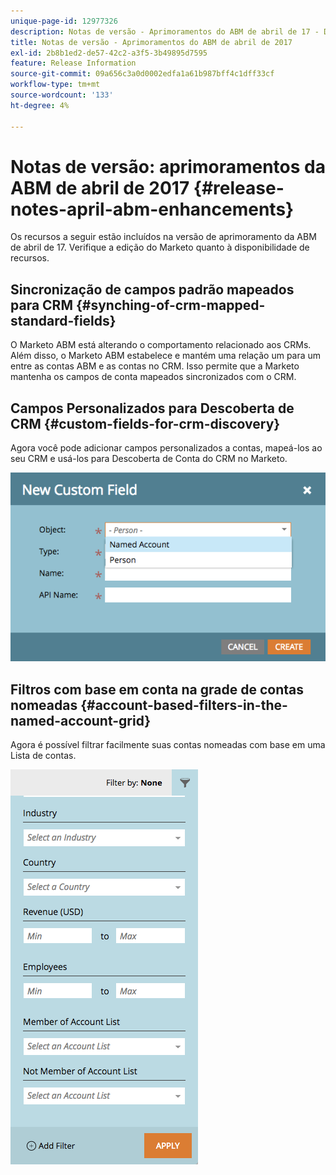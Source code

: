 ```yaml
---
unique-page-id: 12977326
description: Notas de versão - Aprimoramentos do ABM de abril de 17 - Documentação do Marketo - Documentação do produto
title: Notas de versão - Aprimoramentos do ABM de abril de 2017
exl-id: 2b8b1ed2-de57-42c2-a3f5-3b49895d7595
feature: Release Information
source-git-commit: 09a656c3a0d0002edfa1a61b987bff4c1dff33cf
workflow-type: tm+mt
source-wordcount: '133'
ht-degree: 4%

---
```


# Notas de versão: aprimoramentos da ABM de abril de 2017 {#release-notes-april-abm-enhancements}

Os recursos a seguir estão incluídos na versão de aprimoramento da ABM de abril de 17. Verifique a edição do Marketo quanto à disponibilidade de recursos.

## Sincronização de campos padrão mapeados para CRM {#synching-of-crm-mapped-standard-fields}

O Marketo ABM está alterando o comportamento relacionado aos CRMs. Além disso, o Marketo ABM estabelece e mantém uma relação um para um entre as contas ABM e as contas no CRM. Isso permite que a Marketo mantenha os campos de conta mapeados sincronizados com o CRM.

## Campos Personalizados para Descoberta de CRM {#custom-fields-for-crm-discovery}

Agora você pode adicionar campos personalizados a contas, mapeá-los ao seu CRM e usá-los para Descoberta de Conta do CRM no Marketo.

![](assets/new-custom-field.png)

## Filtros com base em conta na grade de contas nomeadas {#account-based-filters-in-the-named-account-grid}

Agora é possível filtrar facilmente suas contas nomeadas com base em uma Lista de contas.

![](assets/named-account-filters.png)
